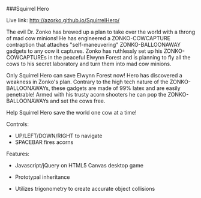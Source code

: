 ###Squirrel Hero

Live link: http://azorko.github.io/SquirrelHero/

The evil Dr. Zonko has brewed up a plan to take over the world with a throng of mad cow minions! He has engineered a ZONKO-COWCAPTURE contraption that attaches "self-maneuvering" ZONKO-BALLOONAWAY gadgets to any cow it captures. Zonko has ruthlessly set up his ZONKO-COWCAPTUREs in the peaceful Elwynn Forest and is planning to fly all the cows to his secret laboratory and turn them into mad cow minions.

Only Squirrel Hero can save Elwynn Forest now! Hero has discovered a weakness in Zonko's plan. Contrary to the high tech nature of the ZONKO-BALLOONAWAYs, these gadgets are made of 99% latex and are easily penetrable! Armed with his trusty acorn shooters he can pop the ZONKO-BALLOONAWAYs and set the cows free.

Help Squirrel Hero save the world one cow at a time!

Controls:
 
* UP/LEFT/DOWN/RIGHT to navigate 
* SPACEBAR fires acorns

Features:

* Javascript/jQuery on HTML5 Canvas desktop game

* Prototypal inheritance

* Utilizes trigonometry to create accurate object collisions
